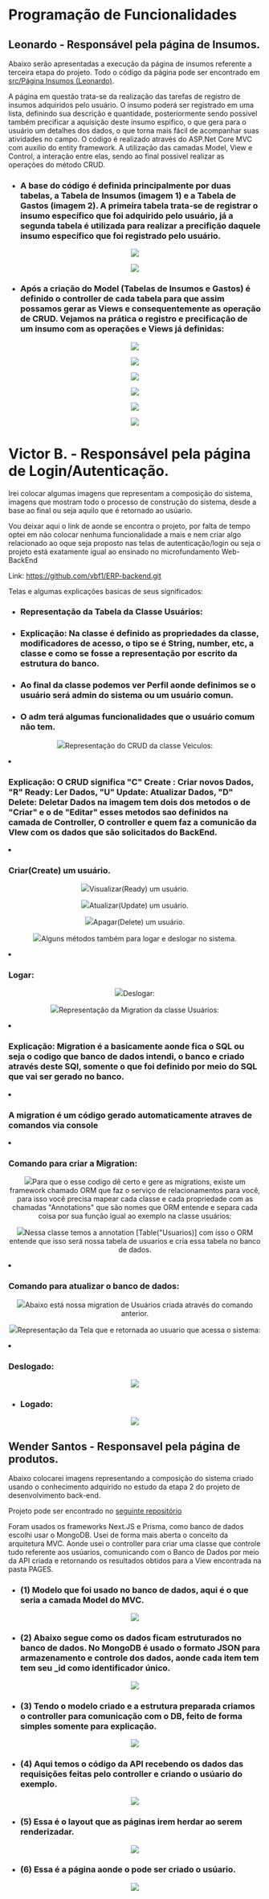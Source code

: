 # Programação de Funcionalidades

## Leonardo - Responsável pela página de Insumos.

Abaixo serão apresentadas a execução da página de insumos referente a terceira etapa do projeto.
Todo o código da página pode ser encontrado em [src/Página Insumos (Leonardo)](https://github.com/ICEI-PUC-Minas-PMV-SInt/pmv-sint-2023-2-e3-proj-back-t1-erp-para-produtores-rurais/tree/main/src/P%C3%A1gina%20Insumos%20(Leonardo)/pagina-insumos).

A página em questão trata-se da realização das tarefas de registro de insumos adquiridos pelo usuário. O insumo poderá ser registrado em uma lista, definindo sua descrição e quantidade, posteriormente sendo possivel também precificar a aquisição deste insumo espifico, o que gera para o usuário um detalhes dos dados, o que torna mais fácil de acompanhar suas atividades no campo. O código é realizado através do ASP.Net Core MVC com auxilio do entity framework. A utilização das camadas Model, View e Control, a interação entre elas, sendo ao final possivel realizar as operações do método CRUD.

- ###  A base do código é definida principalmente por duas tabelas, a Tabela de Insumos (imagem 1) e a Tabela de Gastos (imagem 2). A primeira tabela trata-se de registrar o insumo específico que foi adquirido pelo usuário, já a segunda tabela é utilizada para realizar a precifição daquele insumo específico que foi registrado pelo usuário.

<p align="center">
<img src="/docs/img/Leonardo/insumos-1.png">
</p>

<p align="center">
<img src="/docs/img/Leonardo/insumos-2.png">
</p>

- ###  Após a criação do Model (Tabelas de Insumos e Gastos) é definido o controller de cada tabela para que assim possamos gerar as Views e consequentemente as operação de CRUD. Vejamos na prática o registro e precificação de um insumo com as operações e Views já definidas:

<p align="center">
<img src="/docs/img/Leonardo/insumos-3.png">
</p>

<p align="center">
<img src="/docs/img/Leonardo/insumos-4.png">
</p>

<p align="center">
<img src="/docs/img/Leonardo/insumos-5.png">
</p>

<p align="center">
<img src="/docs/img/Leonardo/insumos-6.png">
</p>

<p align="center">
<img src="/docs/img/Leonardo/insumos-7.png">
</p>

<p align="center">
<img src="/docs/img/Leonardo/insumos-8.png">
</p>



# Victor B. - Responsável pela página de Login/Autenticação.

Irei colocar algumas imagens que representam a composição do sistema, imagens que mostram todo o processo de construção do sistema, desde a base ao final ou seja aquilo que é retornado ao usúario.

Vou deixar aqui o link de aonde se encontra o projeto, por falta de tempo optei em não colocar nenhuma funcionalidade a mais e nem criar algo relacionado ao oque seja proposto nas telas de autenticação/login ou seja o projeto está exatamente igual ao ensinado no microfundamento Web-BackEnd

Link: https://github.com/vbf1/ERP-backend.git

Telas e algumas explicações basicas de seus significados:

- ### Representação da Tabela da Classe Usuários:

- ### Explicação: Na classe é definido as propriedades da classe, modificadores de acesso, o tipo se é String, number, etc, a classe e como se fosse a representação por escrito da estrutura do banco.

- ### Ao final da classe podemos ver Perfil aonde definimos se o usuário será admin do sistema ou um usuário comun.
- ### O adm terá algumas funcionalidades que o usuário comum não tem.

<p align="center">
<img src="/docs/img/Victor/classe-usuarios.png.png

- ### Representação do CRUD da classe Veiculos:

- ### Explicação: O CRUD significa "C" Create : Criar novos Dados, "R" Ready: Ler Dados, "U" Update: Atualizar Dados, "D" Delete: Deletar Dados na imagem tem dois dos metodos o de "Criar" e o de "Editar" esses metodos sao definidos na camada de Controller, O controller e quem faz a comunicão da VIew com os dados que são solicitados do BackEnd.

- ### Criar(Create) um usuário.

<p align="center">
<img src="/docs/img/Victor/create-user.png

- ### Visualizar(Ready) um usuário.

<p align="center">
<img src="/docs/img/Victor/ready-user.png

- ### Atualizar(Update) um usuário.

<p align="center">
<img src="/docs/img/Victor/edit-user.png

- ### Apagar(Delete) um usuário.

<p align="center">
<img src="/docs/img/Victor/delete-user.png

- ### Alguns métodos também para logar e deslogar no sistema.

- ### Logar:

<p align="center">
<img src="/docs/img/Victor/metodo-login-user.png

- ### Deslogar:

<p align="center">
<img src="/docs/img/Victor/metodo-logout-use.png


- ### Representação da Migration da classe Usuários:

- ### Explicação: Migration é a basicamente aonde fica o SQL ou seja o codigo que banco de dados intendi, o banco e criado através deste SQl, somente o que foi definido por meio do SQL que vai ser gerado no banco.




- ### A migration é um código gerado automaticamente atraves de comandos via console 

- ### Comando para criar a Migration: 

<p align="center">
<img src="/docs/img/Victor/comando-create-migration.png

- ### Para que o esse codigo dê certo e gere as migrations, existe um framework chamado ORM que faz o serviço de relacionamentos para você, para isso você precisa mapear cada classe e cada propriedade com as chamadas "Annotations" que são nomes que ORM entende e separa cada coisa por sua função igual ao exemplo na classe usuários:

<p align="center">
<img src="/docs/img/Victor/classe-usuarios.png

- ### Nessa classe temos a annotation [Table("Usuarios)] com isso o ORM entende que isso será nossa tabela de usuarios e cria essa tabela no banco de dados.

- ### Comando para atualizar o banco de dados: 

<p align="center">
<img src="/docs/img/Victor/comando-update-database.png

- ### Abaixo está nossa migration de Usuários criada através do comando anterior.

<p align="center">
<img src="/docs/img/Victor/migration-veiculos.png.png

- ### Representação da Tela que e retornada ao usuario que acessa o sistema:

- ### Deslogado:

<p align="center">
<img src="/docs/img/Victor/login-user.png" />

- ### Logado:

<p align="center">
<img src="/docs/img/Victor/home-user.png" />

## Wender Santos - Responsavel pela página de produtos.

Abaixo colocarei imagens representando a composição do sistema criado usando o conhecimento adquirido no estudo da etapa 2 do projeto de desenvolvimento back-end.

Projeto pode ser encontrado no [seguinte repositório](https://github.com/wender-gs/puc-minas)

Foram usados os frameworks Next.JS e Prisma, como banco de dados escolhi usar o MongoDB. Usei de forma mais aberta o conceito da arquitetura MVC. Aonde usei o controller para criar uma classe que controle tudo referente aos usúarios, comunicando com o Banco de Dados por meio da API criada e retornando os resultados obtidos para a View encontrada na pasta PAGES.

- ### (1) Modelo que foi usado no banco de dados, aqui é o que seria a camada Model do MVC.

<div align="center">
  <img src="/docs/img/Wender/dataBaseModel.png" />
</div>

- ### (2) Abaixo segue como os dados ficam estruturados no banco de dados. No MongoDB é usado o formato JSON para armazenamento e controle dos dados, aonde cada item tem tem seu \_id como identificador único.

<div align="center">
  <img src="/docs/img/Wender/dataBaseStructure.png" />
</div>

- ### (3) Tendo o modelo criado e a estrutura preparada criamos o controller para comunicação com o DB, feito de forma simples somente para explicação.

<div align="center">
  <img src="/docs/img/Wender/userController.png" />
</div>

- ### (4) Aqui temos o código da API recebendo os dados das requisições feitas pelo controller e criando o usúario do exemplo.

<div align="center">
  <img src="/docs/img/Wender/createUserApi.png" />
</div>

- ### (5) Essa é o layout que as páginas irem herdar ao serem renderizadar.

<div align="center">
  <img src="/docs/img/Wender/layout.png" />
</div>

- ### (6) Essa é a página aonde o pode ser criado o usúario.

<div align="center">
  <img src="/docs/img/Wender/createUserPage.png" />
</div>
